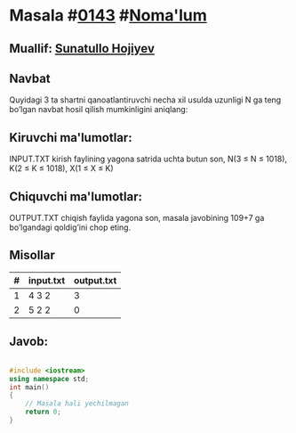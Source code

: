 
<h1>Masala #<a href="https://robocontest.uz/tasks/0143">0143</a> #<a href="https://robocontest.uz/tasks?category=1">Noma'lum</a></h1>
<h2> Muallif: <a href="https://robocontest.uz/profile/sunnat">Sunatullo Hojiyev</a></h2>
<h2>Navbat</h2>
<p>Quyidagi 3 ta shartni qanoatlantiruvchi necha xil usulda uzunligi N ga teng bo’lgan navbat hosil qilish mumkinligini aniqlang:</p>
<h2>Kiruvchi ma'lumotlar:</h2>
<p>INPUT.TXT kirish faylining yagona satrida uchta butun son, N(3 ≤ N ≤ 1018), K(2 ≤ K ≤ 1018), X(1 ≤ X ≤ K)</p>
<h2>Chiquvchi ma'lumotlar:</h2>
<p>OUTPUT.TXT chiqish faylida yagona son, masala javobining 109+7 ga bo’lgandagi qoldig’ini chop eting.</p>
<h2>Misollar</h2>
<table>
    <thead>
        <tr>
            <th>#</th>
            <th>input.txt</th>
            <th>output.txt</th>
        </tr>
    </thead>
    <tbody>
            <tr>
                <td>1</td>
                <td>4 3 2</td>
                <td>3</td>
            </tr>
            <tr>
                <td>2</td>
                <td>5 2 2</td>
                <td>0</td>
            </tr>
    </tbody>
    </table>
    
<h2>Javob:</h2>

######
```cpp
#include <iostream>
using namespace std;
int main()
{
    // Masala hali yechilmagan
    return 0;
}
```
